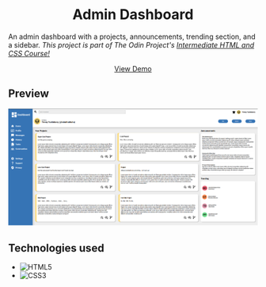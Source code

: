 <h1 align="center" id="title">Admin Dashboard</h1>

<p id="description">An admin dashboard with a projects, announcements, trending section, and a sidebar. <em>This project is part of The Odin Project's <a href="https://www.theodinproject.com/lessons/node-path-intermediate-html-and-css-admin-dashboard#project-solution" target="_blank" rel="noopener noreferrer">Intermediate HTML and CSS Course!</a></em></p>

<p align="center">
    <a href="[https://jmagali.github.io/odin-sign-up-form/](https://jmagali.github.io/odin-dashboard/)">View Demo</a>
</p>

## Preview
<div align="center">
    <img src="./preview/ss.png">
</div>

## Technologies used
- ![HTML5](https://img.shields.io/badge/html5-%23E34F26.svg?style=for-the-badge&logo=html5&logoColor=white)   
- ![CSS3](https://img.shields.io/badge/css3-%231572B6.svg?style=for-the-badge&logo=css3&logoColor=white)

